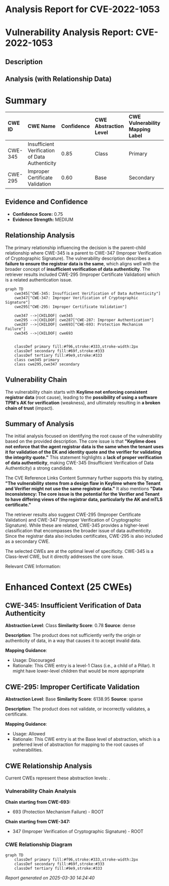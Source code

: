 # Analysis Report for CVE-2022-1053

# Vulnerability Analysis Report: CVE-2022-1053

## Description



## Analysis (with Relationship Data)

# Summary

| CWE ID   | CWE Name                                                                     | Confidence | CWE Abstraction Level | CWE Vulnerability Mapping Label | CWE-Vulnerability Mapping Notes |
| :------- | :--------------------------------------------------------------------------- | :--------- | :-------------------- | :------------------------------ | :------------------------------ |
| CWE-345  | Insufficient Verification of Data Authenticity                               | 0.85       | Class                 | Primary                         | Allowed-with-Review             |
| CWE-295  | Improper Certificate Validation                                               | 0.60       | Base                  | Secondary                       | Allowed                         |

## Evidence and Confidence

*   **Confidence Score:** 0.75
*   **Evidence Strength:** MEDIUM

## Relationship Analysis

The primary relationship influencing the decision is the parent-child relationship where CWE-345 is a parent to CWE-347 (Improper Verification of Cryptographic Signature). The vulnerability description describes a **failure to ensure the registrar data is the same**, which aligns well with the broader concept of **insufficient verification of data authenticity**. The retriever results included CWE-295 (Improper Certificate Validation) which is a related authentication issue.

```mermaid
graph TD
    cwe345["CWE-345: Insufficient Verification of Data Authenticity"]
    cwe347["CWE-347: Improper Verification of Cryptographic Signature"]
    cwe295["CWE-295: Improper Certificate Validation"]
    
    cwe347 -->|CHILDOF| cwe345
    cwe295 -->|CHILDOF| cwe287["CWE-287: Improper Authentication"]
    cwe287 -->|CHILDOF| cwe693["CWE-693: Protection Mechanism Failure"]
    cwe345 -->|CHILDOF| cwe693
    

    classDef primary fill:#f96,stroke:#333,stroke-width:2px
    classDef secondary fill:#69f,stroke:#333
    classDef tertiary fill:#9e9,stroke:#333
    class cwe345 primary
    class cwe295,cwe347 secondary
```

## Vulnerability Chain

The vulnerability chain starts with **Keylime not enforcing consistent registrar data** (root cause), leading to the **possibility of using a software TPM's AK for verification** (weakness), and ultimately resulting in **a broken chain of trust** (impact).

## Summary of Analysis

The initial analysis focused on identifying the root cause of the vulnerability based on the provided description. The core issue is that **"Keylime does not enforce that the agent registrar data is the same when the tenant uses it for validation of the EK and identity quote and the verifier for validating the integrity quote."** This statement highlights a **lack of proper verification of data authenticity**, making CWE-345 (Insufficient Verification of Data Authenticity) a strong candidate.

The CVE Reference Links Content Summary further supports this by stating, **"The vulnerability stems from a design flaw in Keylime where the Tenant and Verifier might not use the same registrar data."** It also mentions **"Data Inconsistency: The core issue is the potential for the Verifier and Tenant to have differing views of the registrar data, particularly the AK and mTLS certificate."**

The retriever results also suggest CWE-295 (Improper Certificate Validation) and CWE-347 (Improper Verification of Cryptographic Signature). While these are related, CWE-345 provides a higher-level classification that encompasses the broader issue of data authenticity. Since the registrar data also includes certificates, CWE-295 is also included as a secondary CWE.

The selected CWEs are at the optimal level of specificity. CWE-345 is a Class-level CWE, but it directly addresses the core issue.

Relevant CWE Information:

# Enhanced Context (25 CWEs)

## CWE-345: Insufficient Verification of Data Authenticity
**Abstraction Level**: Class
**Similarity Score**: 0.78
**Source**: dense

**Description**:
The product does not sufficiently verify the origin or authenticity of data, in a way that causes it to accept invalid data.

**Mapping Guidance**:
- Usage: Discouraged
- Rationale: This CWE entry is a level-1 Class (i.e., a child of a Pillar). It might have lower-level children that would be more appropriate

## CWE-295: Improper Certificate Validation
**Abstraction Level**: Base
**Similarity Score**: 6138.95
**Source**: sparse

**Description**:
The product does not validate, or incorrectly validates, a certificate.

**Mapping Guidance**:
- Usage: Allowed
- Rationale: This CWE entry is at the Base level of abstraction, which is a preferred level of abstraction for mapping to the root causes of vulnerabilities.


## CWE Relationship Analysis

Current CWEs represent these abstraction levels: .


### Vulnerability Chain Analysis

**Chain starting from CWE-693:**
- 693 (Protection Mechanism Failure) - ROOT


**Chain starting from CWE-347:**
- 347 (Improper Verification of Cryptographic Signature) - ROOT



### CWE Relationship Diagram

```mermaid
graph TD
    classDef primary fill:#f96,stroke:#333,stroke-width:2px
    classDef secondary fill:#69f,stroke:#333
    classDef tertiary fill:#9e9,stroke:#333
```



*Report generated on 2025-03-30 14:24:40*
